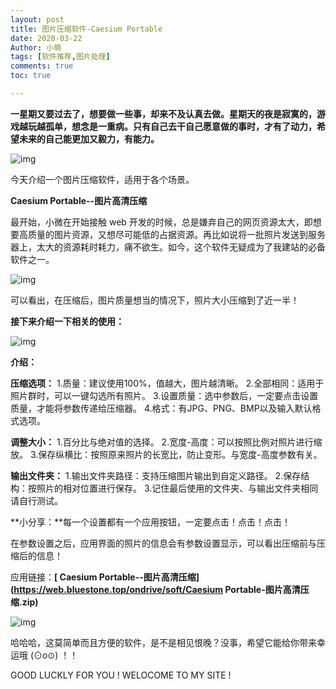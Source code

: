 ```yaml
---
layout: post
title: 图片压缩软件-Caesium Portable
date: 2020-03-22
Author: 小萌 
tags: [软件推荐,图片处理]
comments: true
toc: true

---
```






**一星期又要过去了，想要做一些事，却来不及认真去做。星期天的夜是寂寞的，游戏越玩越孤单，想念是一重病。只有自己去干自己愿意做的事时，才有了动力，希望未来的自己能更加又毅力，有能力。**

![img](https://blaclacloud.coding.net/p/tcshare/d/tcsharea/git/raw/master/image/images/12.jpg)

今天介绍一个图片压缩软件，适用于各个场景。

**Caesium Portable--图片高清压缩**

最开始，小微在开始接触 web 开发的时候，总是嫌弃自己的网页资源太大，即想要高质量的图片资源，又想尽可能低的占据资源。再比如说将一批照片发送到服务器上，太大的资源耗时耗力，痛不欲生。如今，这个软件无疑成为了我建站的必备软件之一。

![img](https://blaclacloud.coding.net/p/tcshare/d/tcsharea/git/raw/master/image/0322/03221.png)

可以看出，在压缩后，图片质量想当的情况下，照片大小压缩到了近一半！

**接下来介绍一下相关的使用：**

![img](https://blaclacloud.coding.net/p/tcshare/d/tcsharea/git/raw/master/image/0322/03222.png)

**介绍：**

**压缩选项：**
1.质量：建议使用100%，值越大，图片越清晰。
2.全部相同：适用于照片群时，可以一键勾选所有照片。
3.设置质量：选中参数后，一定要点击设置质量，才能将参数传递给压缩器。
4.格式：有JPG、PNG、BMP以及输入默认格式选项。

**调整大小：**
1.百分比与绝对值的选择。
2.宽度-高度：可以按照比例对照片进行缩放。
3.保存纵横比：按照原来照片的长宽比，防止变形。与宽度-高度参数有关。

**输出文件夹：**
1.输出文件夹路径：支持压缩图片输出到自定义路径。
2.保存结构：按照片的相对位置进行保存。
3.记住最后使用的文件夹、与输出文件夹相同请自行测试。

**小分享：**每一个设置都有一个应用按钮，一定要点击！点击！点击！

在参数设置之后，应用界面的照片的信息会有参数设置显示，可以看出压缩前与压缩后的信息！



应用链接：**[ Caesium Portable--图片高清压缩](https://web.bluestone.top/ondrive/soft/Caesium Portable-图片高清压缩.zip)**



![img](https://blaclacloud.coding.net/p/tcshare/d/tcsharea/git/raw/master/image/images/14.jpg)

哈哈哈，这莫简单而且方便的软件，是不是相见恨晚？没事，希望它能给你带来幸运哦 (⊙o⊙) ！！

GOOD LUCKLY FOR YOU ! WELOCOME TO MY SITE !




